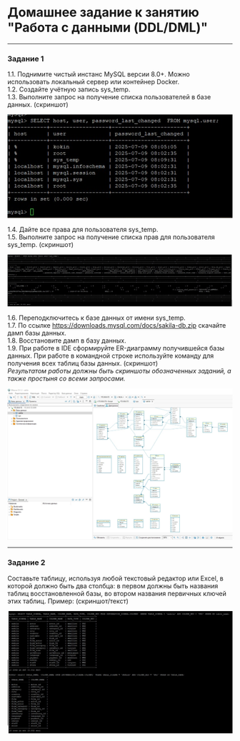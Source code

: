 # Домашнее задание к занятию "Работа с данными (DDL/DML)"

---

### Задание 1
1.1. Поднимите чистый инстанс MySQL версии 8.0+. Можно использовать локальный сервер или контейнер Docker.  
1.2. Создайте учётную запись sys_temp.  
1.3. Выполните запрос на получение списка пользователей в базе данных. (скриншот)

![Задание 1-3](https://github.com/KokinAlexey/all-hw/blob/main/hw-12-02-mysql/images/img1.jpg)

1.4. Дайте все права для пользователя sys_temp.  
1.5. Выполните запрос на получение списка прав для пользователя sys_temp. (скриншот)

![Задание 1-5](https://github.com/KokinAlexey/all-hw/blob/main/hw-12-02-mysql/images/img2.jpg)

1.6. Переподключитесь к базе данных от имени sys_temp.  
1.7. По ссылке https://downloads.mysql.com/docs/sakila-db.zip скачайте дамп базы данных.  
1.8. Восстановите дамп в базу данных.  
1.9. При работе в IDE сформируйте ER-диаграмму получившейся базы данных. При работе в командной строке используйте команду для получения всех таблиц базы данных. (скриншот)  
*Результатом работы должны быть скриншоты обозначенных заданий, а также простыня со всеми запросами.*

![Задание 1-9](https://github.com/KokinAlexey/all-hw/blob/main/hw-12-02-mysql/images/img3.jpg)

---

### Задание 2
Составьте таблицу, используя любой текстовый редактор или Excel, в которой должно быть два столбца: в первом должны быть названия таблиц восстановленной базы, во втором названия первичных ключей этих таблиц. Пример: (скриншот/текст)

![Задание 2](https://github.com/KokinAlexey/all-hw/blob/main/hw-12-02-mysql/images/img4.jpg)
